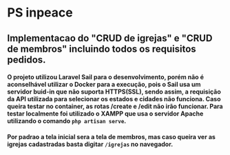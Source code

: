 # PS inpeace

## Implementacao do "CRUD de igrejas" e "CRUD de membros" incluindo todos os requisitos pedidos.

#### O projeto utilizou Laravel Sail para o desenvolvimento, porém não é aconselhável utilizar o Docker para a execução, pois o Sail usa um servidor buid-in que não suporta HTTPS(SSL), sendo assim, a requisição da API utilizada para selecionar os estados e cidades não funciona. Caso queira testar no container, as rotas /create e /edit não irão funcionar. Para testar localmente foi utilizado o XAMPP que usa o servidor Apache utilizando o comando `php artisan serve`.

#### Por padrao a tela inicial sera a tela de membros, mas caso queira ver as igrejas cadastradas basta digitar `/igrejas` no navegador.
